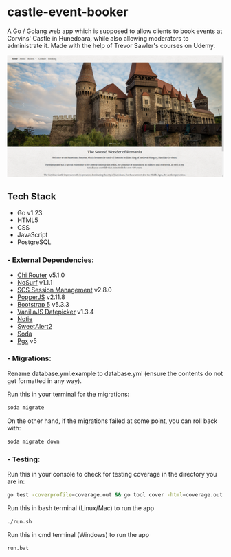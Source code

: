 # castle-event-booker

A Go / Golang web app which is supposed to allow clients to book events at Corvins' Castle in Hunedoara, while also allowing moderators to administrate it. Made with the help of Trevor Sawler's courses on Udemy.

![](https://github.com/TimofteRazvan/castle-event-booker/blob/main/static/images/home_page_1.png)

<h2> Tech Stack </h2>

- Go v1.23
- HTML5
- CSS
- JavaScript
- PostgreSQL

<h3> - External Dependencies: </h3>

- [Chi Router](https://github.com/go-chi/chi/v5) v5.1.0
- [NoSurf](https://github.com/justinas/nosurf) v1.1.1
- [SCS Session Management](https://github.com/alexedwards/scs/v2) v2.8.0
- [PopperJS](https://cdn.jsdelivr.net/npm/@popperjs/core@2.11.8/dist/umd/popper.min.js) v2.11.8
- [Bootstrap 5](https://cdn.jsdelivr.net/npm/bootstrap@5.3.3/dist/js/bootstrap.min.js) v5.3.3
- [VanillaJS Datepicker](https://github.com/mymth/vanillajs-datepicker) v1.3.4
- [Notie](https://github.com/jaredreich/notie)
- [SweetAlert2](https://github.com/sweetalert2/sweetalert2)
- [Soda](https://github.com/gobuffalo/pop/v6/soda@latest)
- [Pgx](https://github.com/jackc/pgx/) v5

<h3> - Migrations: </h3>
Rename database.yml.example to database.yml (ensure the contents do not get formatted in any way).

Run this in your terminal for the migrations:

```bash
soda migrate
```

On the other hand, if the migrations failed at some point, you can roll back with:

```bash
soda migrate down
```

<h3> - Testing: </h3>
Run this in your console to check for testing coverage in the directory you are in:

```bash
go test -coverprofile=coverage.out && go tool cover -html=coverage.out
```

Run this in bash terminal (Linux/Mac) to run the app

```bash
./run.sh
```

Run this in cmd terminal (Windows) to run the app

```bash
run.bat
```
